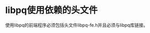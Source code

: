 # libpq使用依赖的头文件<a name="ZH-CN_TOPIC_0000001212099767"></a>

使用libpq的前端程序必须包括头文件libpq-fe.h并且必须与libpq库链接。

